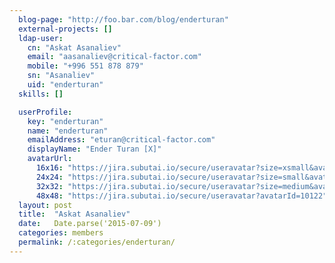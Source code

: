 ```yaml
---
  blog-page: "http://foo.bar.com/blog/enderturan"
  external-projects: []
  ldap-user: 
    cn: "Askat Asanaliev"
    email: "aasanaliev@critical-factor.com"
    mobile: "+996 551 878 879"
    sn: "Asanaliev"
    uid: "enderturan"
  skills: []

  userProfile: 
    key: "enderturan"
    name: "enderturan"
    emailAddress: "eturan@critical-factor.com"
    displayName: "Ender Turan [X]"
    avatarUrl: 
      16x16: "https://jira.subutai.io/secure/useravatar?size=xsmall&avatarId=10122"
      24x24: "https://jira.subutai.io/secure/useravatar?size=small&avatarId=10122"
      32x32: "https://jira.subutai.io/secure/useravatar?size=medium&avatarId=10122"
      48x48: "https://jira.subutai.io/secure/useravatar?avatarId=10122"
  layout: post
  title:  "Askat Asanaliev"
  date:   Date.parse('2015-07-09')
  categories: members
  permalink: /:categories/enderturan/
---
```

